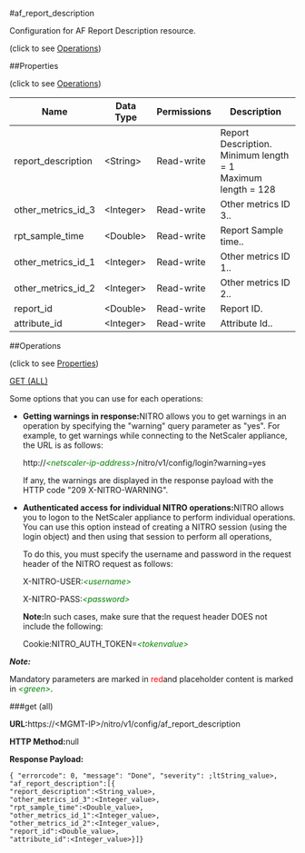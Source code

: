 #af_report_description



Configuration for AF Report Description resource.

<span>(click to see [Operations](#operations))</span>



##Properties 

<span>(click to see [Operations](#operations))</span>





<table><thead><tr><th>Name</th><th>Data Type</th><th>Permissions</th><th>Description</th></tr></thead><tbody><tr><td>report_description</td><td>&lt;String></td><td>Read-write</td><td>Report Description.<br>Minimum length = 1<br>Maximum length = 128</td></tr><tr><td>other_metrics_id_3</td><td>&lt;Integer></td><td>Read-write</td><td>Other metrics ID 3..</td></tr><tr><td>rpt_sample_time</td><td>&lt;Double></td><td>Read-write</td><td>Report Sample time..</td></tr><tr><td>other_metrics_id_1</td><td>&lt;Integer></td><td>Read-write</td><td>Other metrics ID 1..</td></tr><tr><td>other_metrics_id_2</td><td>&lt;Integer></td><td>Read-write</td><td>Other metrics ID 2..</td></tr><tr><td>report_id</td><td>&lt;Double></td><td>Read-write</td><td>Report ID.</td></tr><tr><td>attribute_id</td><td>&lt;Integer></td><td>Read-write</td><td>Attribute Id..</td></tr></tbody></table>

##Operations 

<span>(click to see [Properties](#properties))</span>





[GET (ALL)](#get-all)





Some options that you can use for each operations:

<ul><li><p><b>Getting warnings in response:</b>NITRO allows you to get warnings in an operation by specifying the "warning" query parameter as "yes". For example, to get warnings while connecting to the NetScaler appliance, the URL is as follows:</p><p>http://<span style="color:green;font-style:italic;">&lt;netscaler-ip-address&gt;</span>/nitro/v1/config/login?warning=yes</p><p>If any, the warnings are displayed in the response payload with the HTTP code "209 X-NITRO-WARNING".</p></li><li><p><b>Authenticated access for individual NITRO operations:</b>NITRO allows you to logon to the NetScaler appliance to perform individual operations. You can use this option instead of creating a NITRO session (using the login object) and then using that session to perform all operations,</p><p>To do this, you must specify the username and password in the request header of the NITRO request as follows:</p><p>X-NITRO-USER:<span style="color:green;font-style:italic;">&lt;username&gt;</span></p><p>X-NITRO-PASS:<span style="color:green;font-style:italic;">&lt;password&gt;</span></p><p><b>Note:</b>In such cases, make sure that the request header DOES not include the following:</p><p>Cookie:NITRO_AUTH_TOKEN=<span style="color:green;font-style:italic;">&lt;tokenvalue&gt;</span></p></li></ul>







***Note:*** 

Mandatory parameters are marked in <span style="color:#FF0000;">red</span>and placeholder content is marked in <span style="color:green;font-style:italic">&lt;green&gt;</span>.



###get (all)







<b>URL:</b>https://&lt;MGMT-IP&gt;/nitro/v1/config/af_report_description

<b>HTTP Method:</b>null

<b>Response Payload: </b>
```
{ "errorcode": 0, "message": "Done", "severity": ;ltString_value>, "af_report_description":[{
"report_description":<String_value>,
"other_metrics_id_3":<Integer_value>,
"rpt_sample_time":<Double_value>,
"other_metrics_id_1":<Integer_value>,
"other_metrics_id_2":<Integer_value>,
"report_id":<Double_value>,
"attribute_id":<Integer_value>}]}
```







